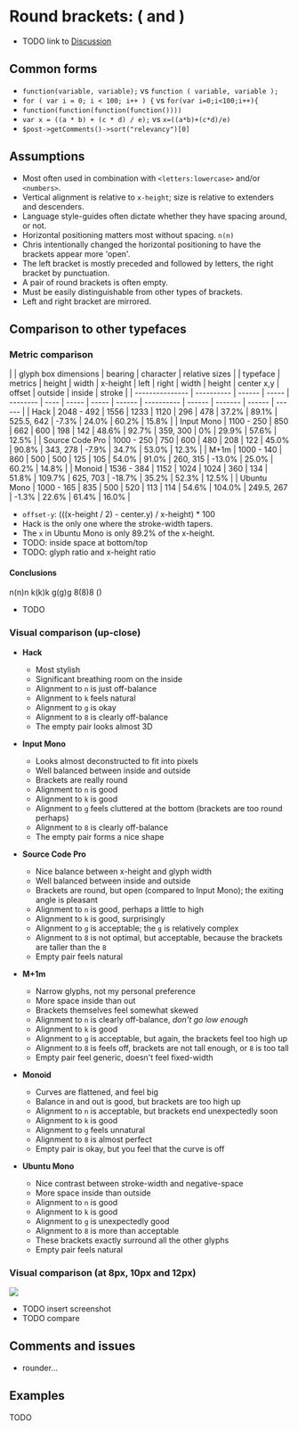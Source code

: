 # Round brackets: ( and )

- TODO link to [Discussion]()

## Common forms

- `function(variable, variable);` vs `function ( variable, variable );`
- `for ( var i = 0; i < 100; i++ ) {` vs `for(var i=0;i<100;i++){`
- `function(function(function(function())))`
- `var x = ((a * b) + (c * d) / e);` vs `x=((a*b)+(c*d)/e)`
- `$post->getComments()->sort("relevancy")[0]`

## Assumptions

- Most often used in combination with `<letters:lowercase>` and/or `<numbers>`.
- Vertical alignment is relative to `x-height`; size is relative to extenders and descenders.
- Language style-guides often dictate whether they have spacing around, or not.
- Horizontal positioning matters most without spacing. `n(n)`
- Chris intentionally changed the horizontal positioning to have the brackets appear more 'open'.
- The left bracket is mostly preceded and followed by letters, the right bracket by punctuation.
- A pair of round brackets is often empty.
- Must be easily distinguishable from other types of brackets.
- Left and right bracket are mirrored.

## Comparison to other typefaces

### Metric comparison

|                              | glyph box dimensions      | bearing      | character                   | relative sizes                     |
| typeface        | metrics    | height | width | x-height | left | right | width | height | center x,y | offset | outside | inside | stroke |
| --------------- | ---------- | ------ | ----- | -------- | ---- | ----- | ----- | ------ | ---------- | ------ | ------- | ------ | ------ |
| Hack            | 2048 - 492 | 1556   | 1233  | 1120     | 296  | 478   | 37.2% |  89.1% | 525.5, 642 |  -7.3% | 24.0%   | 60.2%  | 15.8%  |
| Input Mono      | 1100 - 250 | 850    | 662   | 600      | 198  | 142   | 48.6% |  92.7% | 359, 300   |     0% | 29.9%   | 57.6%  | 12.5%  |
| Source Code Pro | 1000 - 250 | 750    | 600   | 480      | 208  | 122   | 45.0% |  90.8% | 343, 278   |  -7.9% | 34.7%   | 53.0%  | 12.3%  |
| M+1m            | 1000 - 140 | 860    | 500   | 500      | 125  | 105   | 54.0% |  91.0% | 260, 315   | -13.0% | 25.0%   | 60.2%  | 14.8%  |
| Monoid          | 1536 - 384 | 1152   | 1024  | 1024     | 360  | 134   | 51.8% | 109.7% | 625, 703   | -18.7% | 35.2%   | 52.3%  | 12.5%  |
| Ubuntu Mono     | 1000 - 165 | 835    | 500   | 520      | 113  | 114   | 54.6% | 104.0% | 249.5, 267 |  -1.3% | 22.6%   | 61.4%  | 16.0%  |

- `offset-y`: (((x-height / 2) - center.y) / x-height) * 100
- Hack is the only one where the stroke-width tapers.
- The `x` in Ubuntu Mono is only 89.2% of the x-height.
- TODO: inside space at bottom/top
- TODO: glyph ratio and x-height ratio

#### Conclusions

n(n)n k(k)k g(g)g 8(8)8 ()

- TODO

### Visual comparison (up-close)

- **Hack**
  - Most stylish
  - Significant breathing room on the inside
  - Alignment to `n` is just off-balance
  - Alignment to `k` feels natural
  - Alignment to `g` is okay
  - Alignment to `8` is clearly off-balance
  - The empty pair looks almost 3D

- **Input Mono**
  - Looks almost deconstructed to fit into pixels
  - Well balanced between inside and outside
  - Brackets are really round
  - Alignment to `n` is good
  - Alignment to `k` is good
  - Alignment to `g` feels cluttered at the bottom (brackets are too round perhaps)
  - Alignment to `8` is clearly off-balance
  - The empty pair forms a nice shape

- **Source Code Pro**
  - Nice balance between x-height and glyph width
  - Well balanced between inside and outside
  - Brackets are round, but open (compared to Input Mono); the exiting angle is pleasant
  - Alignment to `n` is good, perhaps a little to high
  - Alignment to `k` is good, surprisingly
  - Alignment to `g` is acceptable; the `g` is relatively complex
  - Alignment to `8` is not optimal, but acceptable, because the brackets are taller than the `8`
  - Empty pair feels natural

- **M+1m**
  - Narrow glyphs, not my personal preference
  - More space inside than out
  - Brackets themselves feel somewhat skewed
  - Alignment to `n` is clearly off-balance, _don't go low enough_
  - Alignment to `k` is good
  - Alignment to `g` is acceptable, but again, the brackets feel too high up
  - Alignment to `8` is feels off, brackets are not tall enough, or `8` is too tall
  - Empty pair feel generic, doesn't feel fixed-width

- **Monoid**
  - Curves are flattened, and feel big
  - Balance in and out is good, but brackets are too high up
  - Alignment to `n` is acceptable, but brackets end unexpectedly soon
  - Alignment to `k` is good
  - Alignment to `g` feels unnatural
  - Alignment to `8` is almost perfect
  - Empty pair is okay, but you feel that the curve is off

- **Ubuntu Mono**
  - Nice contrast between stroke-width and negative-space
  - More space inside than outside
  - Alignment to `n` is good
  - Alignment to `k` is good
  - Alignment to `g` is unexpectedly good
  - Alignment to `8` is more than acceptable
  - These brackets exactly surround all the other glyphs
  - Empty pair feels natural


### Visual comparison (at 8px, 10px and 12px)

![](https://...)

- TODO insert screenshot
- TODO compare

## Comments and issues

- rounder...

## Examples

TODO

